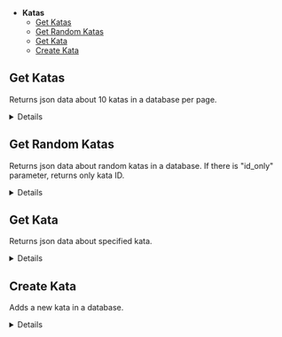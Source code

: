 - **Katas**
    - [Get Katas](https://github.com/hel-sidoruk/rs-clone-server/docs/katas.md#get-katas)
    - [Get Random Katas](https://github.com/hel-sidoruk/rs-clone-server/docs/katas.md#get-random-katas)
    - [Get Kata](https://github.com/hel-sidoruk/rs-clone-server/docs/katas.md#get-kata)
    - [Create Kata](https://github.com/hel-sidoruk/rs-clone-server/docs/katas.md#create-kata)

**Get Katas**
----
Returns json data about 10 katas in a database per page.

<details>

* **URL**

    /api/kata

* **Method:**

    `GET`

*  **Query Params**

    `page=[number]`

    **Optional:**
    `limit=[number]`
    `search=[string]`
    `sort=[hardest | easiest | name | oldest | popularity]`
    `difficulty=[8 kyu | 7 kyu | 6 kyu]`
    `tags=[string]`
    `progress=[completed | not completed | not trained]`

* **Success Response:**

  * **Code:** 200 OK <br />
    **Content:**
    ```json
      [
        {
          "id": "583710ccaa6717322c000105",
          "name": "Simple multiplication",
          "description": "This kata is about multiplying a given number by eight if it is an even number and by nine otherwise.",
          "totalAttempts": 134553,
          "totalCompleted": 90509,
          "totalStars": 301,
          "slug": "simple-multiplication",
          "createdBy": "grace555",
          "publishedAt": "2016-11-24T16:10:57.141Z",
          "createdAt": "2016-11-24T16:09:48.508Z",
          "rank": "8 kyu",
          "category": "reference",
          "tags": [ "Fundamentals" ]
        }
      ]
    ```

</details>

**Get Random Katas**
----
Returns json data about random katas in a database. If there is "id_only" parameter, returns only kata ID.

<details>

* **URL**

    /api/kata/random

* **Method:**

    `GET`

*  **Query Params**

    **Optional:**
    `limit=[number]`
    `tags=[string]`
    `id_only=[boolean]`

* **Success Response:**

  * **Code:** 200 OK <br />
    **Content:**
    ```json
      [
        {
          "id": "583710ccaa6717322c000105",
          "name": "Simple multiplication",
          "description": "This kata is about multiplying a given number by eight if it is an even number and by nine otherwise.",
          "totalAttempts": 134553,
          "totalCompleted": 90509,
          "totalStars": 301,
          "slug": "simple-multiplication",
          "createdBy": "grace555",
          "publishedAt": "2016-11-24T16:10:57.141Z",
          "createdAt": "2016-11-24T16:09:48.508Z",
          "rank": "8 kyu",
          "category": "reference",
          "tags": [ "Fundamentals" ]
        }
      ]
    ```

</details>

**Get Kata**
----
Returns json data about specified kata.

<details>

* **URL**

    /api/kata/:id

* **Method:**

    `GET`

* **Headers:**

    None

*  **URL Params**

    **Required:**

    `id=[string]`

* **Success Response:**

  * **Code:** 200 OK <br />
    **Content:**
    ```json
      {
        "id": "583710ccaa6717322c000105",
        "name": "Simple multiplication",
        "description": "This kata is about multiplying a given number by eight if it is an even number and by nine otherwise.",
        "totalAttempts": 134553,
        "totalCompleted": 90509,
        "totalStars": 301,
        "slug": "simple-multiplication",
        "createdBy": "grace555",
        "publishedAt": "2016-11-24T16:10:57.141Z",
        "createdAt": "2016-11-24T16:09:48.508Z",
        "rank": "8 kyu",
        "category": "reference",
        "tags": [ "Fundamentals" ]
      }
    ```

* **Error Response:**

  * **Code:** 404 <br />
      **Content:**

      ```json
        {
          "message": "No kata found"
        }
      ```

</details>

**Create Kata**
----
Adds a new kata in a database.

<details>

* **URL**

    /api/kata

* **Method:**

    `POST`

* **Headers:**

    `'Content-Type': 'application/json'`


* **Data Params**

    ```typescript
      {
        id: string,
        name: string,
        description: string,
        totalAttempts: number,
        totalCompleted: number,
        totalStars: number,
        slug: string,
        createdBy: string,
        publishedAt: string,
        createdAt: string,
        rank: string,
        category: string,
        tags: string[]
      }
    ```

* **Success Response:**

  * **Code:** 200 <br />
    **Content:**
    ```json
      {
        "id": "583710ccaa6717322c000105",
        "name": "Simple multiplication",
        "description": "This kata is about multiplying a given number by eight if it is an even number and by nine otherwise.",
        "totalAttempts": 134553,
        "totalCompleted": 90509,
        "totalStars": 301,
        "slug": "simple-multiplication",
        "createdBy": "grace555",
        "publishedAt": "2016-11-24T16:10:57.141Z",
        "createdAt": "2016-11-24T16:09:48.508Z",
        "rank": "8 kyu",
        "category": "reference",
        "tags": [ "Fundamentals" ]
      }
    ```

</details>
